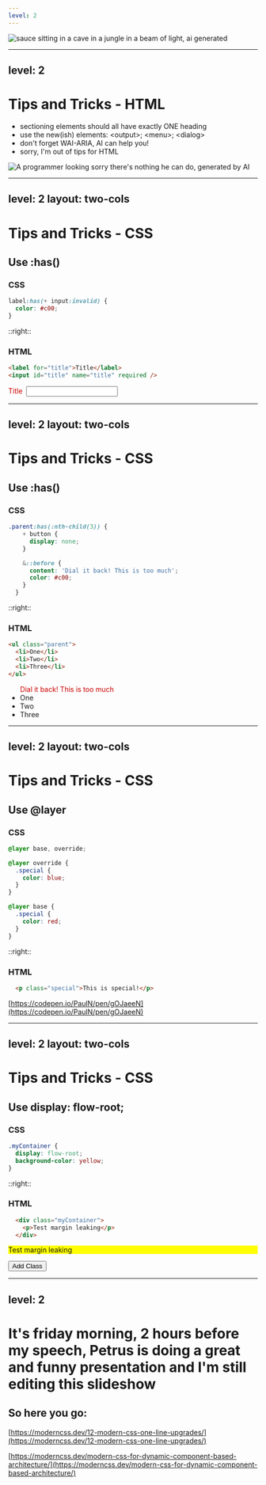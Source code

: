 ```yaml
---
level: 2
---
```


<img src="/secret-sauce.png" alt="sauce sitting in a cave in a jungle in a beam of light, ai generated" class="w-200 mx-auto mt-12" />

---
level: 2
---

# Tips and Tricks - HTML

<v-clicks>

- sectioning elements should all have exactly <span v-mark.circle.orange="1">ONE</span> heading
- use the new(ish) elements: &lt;output&gt;; &lt;menu&gt;; &lt;dialog&gt;
- don't forget WAI-ARIA, AI can help you!
- sorry, I'm out of tips for HTML

</v-clicks>

<img src="/nothing-to-do.png" alt="A programmer looking sorry there's nothing he can do, generated by AI" class="w-100 absolute right-10 bottom-10" v-click="4" />

---
level: 2
layout: two-cols
---

# Tips and Tricks - CSS
## Use \:has()

### CSS

```css
label:has(+ input:invalid) {
  color: #c00;
}
```

::right::

<div class="mt-40">

### HTML

```html
<label for="title">Title</label>
<input id="title" name="title" required />
```

</div>

<style>
  label:has(+ input:invalid) {
    color: #c00;
  }
</style>

<div class="-ml-40 mt-10 inline-block border border-slate-300 p-4 rounded">
  <label for="title">Title</label>&nbsp;
  <input id="title" name="title" required class="bg-white rounded border invalid:border-red-700" />
</div>

---
level: 2
layout: two-cols
---

# Tips and Tricks - CSS
## Use \:has()

### CSS

```css
.parent:has(:nth-child(3)) {
    + button {
      display: none;
    }

    &::before {
      content: 'Dial it back! This is too much';
      color: #c00;
    }
  }
```

::right::

<div class="mt-40">

### HTML

```html
<ul class="parent">
  <li>One</li>
  <li>Two</li>
  <li>Three</li>
</ul>
```

</div>

<style>
  .parent:has(:nth-child(3)) {
    + button {
      display: none;
    }

    &::before {
      content: 'Dial it back! This is too much';
      color: #c00;
    }
  }
</style>

<div class="mt-10 inline-block border border-slate-300 p-4 rounded">
  <ul class="parent">
    <li>One</li>
    <li>Two</li>
    <li onclick="this.remove()">Three</li>
  </ul>
  <button onclick="const li = document.createElement('li'); li.innerText = 'Added'; document.querySelector('ul.parent').append(li)" class="border border-slate-300 bg-slate-100 rounded px-4">Add Item</button>
</div>

---
level: 2
layout: two-cols
---

# Tips and Tricks - CSS
## Use @layer

### CSS

```css
@layer base, override;

@layer override {
  .special {
    color: blue;
  }
}

@layer base {
  .special {
    color: red;
  }
}
```

::right::

<div class="mt-40">

### HTML

```html
  <p class="special">This is special!</p>
```

</div>

<style>
  @layer base, override;

  @layer override {
    .special {
      color: blue;
    }
  }

  @layer base {
    .special {
      color: red;
    }
  }
</style>

<div class="mt-10 inline-block border border-slate-300 p-4 rounded">

  [https://codepen.io/PaulN/pen/gOJaeeN](https://codepen.io/PaulN/pen/gOJaeeN)

</div>

---
level: 2
layout: two-cols
---

# Tips and Tricks - CSS
## Use display: flow-root;

### CSS

```css
.myContainer {
  display: flow-root;
  background-color: yellow;
}
```

::right::

<div class="mt-40">

### HTML

```html
  <div class="myContainer">
    <p>Test margin leaking</p>
  </div>
```

</div>

<style>
  .myContainer {
    
    background-color: yellow;
  }

  .flowRoot {
    display: flow-root;
  }

  .flowRoot + .myBtn::before {
    content: 'Remove ';
    display: inline;
  }

  .myBtn:where(:not(:has(+ .flowRoot)))::before {
    content: 'Add ';
    display: inline;
  }
</style>

<div class="mt-10 -ml-30 inline-block border border-slate-300 p-4 rounded">

  <div class="myContainer" data-target>
    <p class="m-40">Test margin leaking</p>
  </div>
  <button class="border border-slate-300 bg-slate-100 rounded px-4 myBtn" onclick="document.querySelector('[data-target]').classList.toggle('flowRoot')">Class</button>
  
</div>

---
level: 2
---

# It's friday morning, 2 hours before my speech, Petrus is doing a great and funny presentation and I'm still editing this slideshow

## So here you go:

[https://moderncss.dev/12-modern-css-one-line-upgrades/](https://moderncss.dev/12-modern-css-one-line-upgrades/)

[https://moderncss.dev/modern-css-for-dynamic-component-based-architecture/](https://moderncss.dev/modern-css-for-dynamic-component-based-architecture/)
